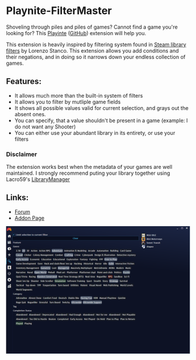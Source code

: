 # Playnite-FilterMaster
Shoveling through piles and piles of games? Cannot find a game you're looking for? This [Playinte](https://playnite.link/) ([GitHub](https://github.com/JosefNemec/Playnite/)) extension will help you.

This extension is heavily inspired by filtering system found in [Steam library filters](https://www.lorenzostanco.com/lab/steam/) by Lorenzo Stanco. This extension allows you add conditions and their negations, and in doing so it narrows down your endless collection of games.

## Features:
* It allows much more than the built-in system of filters
* It allows you to filter by mutliple game fields
* It shows all possible values valid for current selection, and grays out the absent ones.
* You can specify, that a value shouldn't be present in a game (example: I do not want any Shooter)
* You can either use your abundant library in its entirety, or use your filters

### Disclaimer
The extension works best when the metadata of your games are well maintained. I strongly recommend puting your library together using Lacro59's [LibraryManager](https://github.com/Lacro59/playnite-librarymanagement-plugin)

## Links:
* [Forum](https://playnite.link/forum/thread-1407.html)
* [Addon Page](https://playnite.link/addons.html#gerren-filtermaster)

![filtermaster](https://raw.githubusercontent.com/Gerren/Playnite-FilterMaster/master/filtermaster.png)
